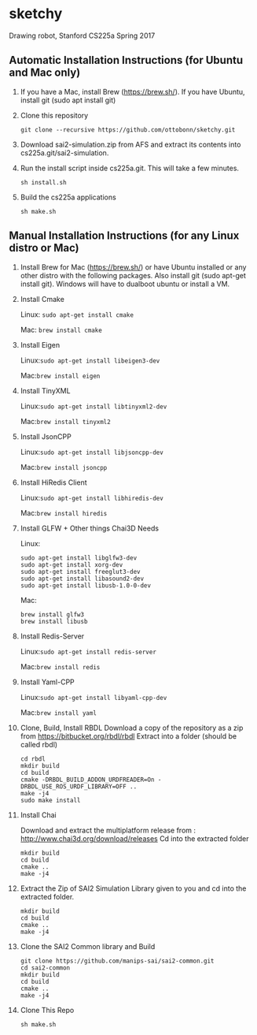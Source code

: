 # sketchy
Drawing robot, Stanford CS225a Spring 2017

## Automatic Installation Instructions (for Ubuntu and Mac only)
1. If you have a Mac, install Brew (https://brew.sh/). If you have Ubuntu, install git (sudo apt install git)

2. Clone this repository

   ```git clone --recursive https://github.com/ottobonn/sketchy.git```

3. Download sai2-simulation.zip from AFS and extract its contents into cs225a.git/sai2-simulation.

4. Run the install script inside cs225a.git. This will take a few minutes.

   ```sh install.sh```

5. Build the cs225a applications

   ```sh make.sh```

## Manual Installation Instructions (for any Linux distro or Mac)
1. Install Brew for Mac (https://brew.sh/) or have Ubuntu installed or any other distro with the following packages. Also install git (sudo apt-get install git). Windows will have to dualboot ubuntu or install a VM.

2. Install Cmake

   Linux: ```sudo apt-get install cmake```

   Mac: ```brew install cmake```

3. Install Eigen

   Linux:```sudo apt-get install libeigen3-dev```

   Mac:```brew install eigen```

4. Install TinyXML

   Linux:```sudo apt-get install libtinyxml2-dev```

   Mac:```brew install tinyxml2```

5. Install JsonCPP

   Linux:```sudo apt-get install libjsoncpp-dev```

   Mac:```brew install jsoncpp```

6. Install HiRedis Client

   Linux:```sudo apt-get install libhiredis-dev```

   Mac:```brew install hiredis```

7. Install GLFW + Other things Chai3D Needs

   Linux:
   ```
   sudo apt-get install libglfw3-dev
   sudo apt-get install xorg-dev
   sudo apt-get install freeglut3-dev
   sudo apt-get install libasound2-dev
   sudo apt-get install libusb-1.0-0-dev
   ```

   Mac:
   ```
   brew install glfw3
   brew install libusb
   ```

8. Install Redis-Server

   Linux:```sudo apt-get install redis-server```

   Mac:```brew install redis```

9. Install Yaml-CPP

   Linux:```sudo apt-get install libyaml-cpp-dev```

   Mac:```brew install yaml```

10. Clone, Build, Install RBDL
    Download a copy of the repository as a zip from https://bitbucket.org/rbdl/rbdl
    Extract into a folder (should be called rbdl)
    ```
    cd rbdl
    mkdir build
    cd build
    cmake -DRBDL_BUILD_ADDON_URDFREADER=On -DRBDL_USE_ROS_URDF_LIBRARY=OFF ..
    make -j4
    sudo make install
    ```

11. Install Chai

    Download and extract the multiplatform release from : http://www.chai3d.org/download/releases
    Cd into the extracted folder

    ```
    mkdir build
    cd build
    cmake ..
    make -j4
    ```

12. Extract the Zip of SAI2 Simulation Library given to you and cd into the extracted folder.
    ```
    mkdir build
    cd build
    cmake ..
    make -j4
    ```
13. Clone the SAI2 Common library and Build
    ```
    git clone https://github.com/manips-sai/sai2-common.git
    cd sai2-common
    mkdir build
    cd build
    cmake ..
    make -j4
    ```

14. Clone This Repo
    ```
    sh make.sh
    ```
